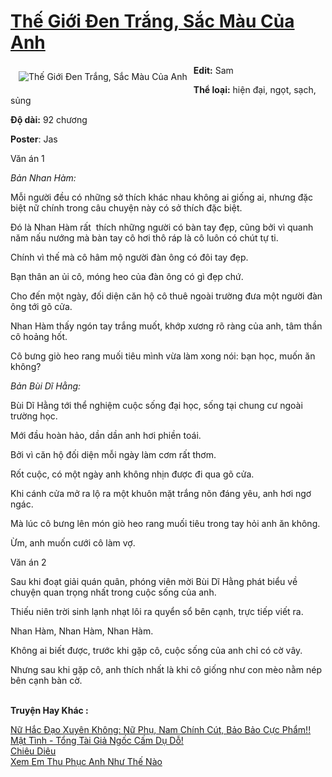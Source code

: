 <a href="https://utruyen.com/the-gioi-den-trang-sac-mau-cua-anh/19206/" title="Thế Giới Đen Trắng, Sắc Màu Của Anh"><h1>Thế Giới Đen Trắng, Sắc Màu Của Anh</h1></a><div style="display:table"><img align="right" style="float: left; padding: 10px;" src="https://utruyen.com/images/story/200x260/the-gioi-den-trang-sac-mau-cua-anh.jpg" alt="Thế Giới Đen Trắng, Sắc Màu Của Anh"><b>Edit:</b> Sam<p></p><b>Thể loại:</b> hiện đại, ngọt, sạch, sủng<p></p><b>Độ dài:</b> 92 chương<p></p><b>Poster</b>: Jas<p></p>Văn án 1<p></p><em>Bản Nhan Hàm:<p></p></em>Mỗi người đều có những sở thích khác nhau không ai giống ai, nhưng đặc biệt nữ chính trong câu chuyện này có sở thích đặc biệt.<p></p>Đó là Nhan Hàm rất  thích những người có bàn tay đẹp, cũng bởi vì quanh năm nấu nướng mà bàn tay cô hơi thô ráp là cô luôn có chút tự ti.<p></p>Chính vì thế mà cô hâm mộ người đàn ông có đôi tay đẹp.<p></p>Bạn thân an ủi cô, móng heo của đàn ông có gì đẹp chứ.<p></p>Cho đến một ngày, đối diện căn hộ cô thuê ngoài trường đưa một người đàn ông tới gõ cửa.<p></p>Nhan Hàm thấy ngón tay trắng muốt, khớp xương rõ ràng của anh, tâm thần cô hoảng hốt.<p></p>Cô bưng giò heo rang muối tiêu mình vừa làm xong nói: bạn học, muốn ăn không?<p></p><em>Bản Bùi Dĩ Hằng:</em><p></p>Bùi Dĩ Hằng tới thể nghiệm cuộc sống đại học, sống tại chung cư ngoài trường học.<p></p>Mới đầu hoàn hảo, dần dần anh hơi phiền toái.<p></p>Bởi vì căn hộ đối diện mỗi ngày làm cơm rất thơm.<p></p>Rốt cuộc, có một ngày anh không nhịn được đi qua gõ cửa.<p></p>Khi cánh cửa mở ra lộ ra một khuôn mặt trắng nõn đáng yêu, anh hơi ngơ ngác.<p></p>Mà lúc cô bưng lên món giò heo rang muối tiêu trong tay hỏi anh ăn không.<p></p>Ừm, anh muốn cưới cô làm vợ.<p></p>Văn án 2<p></p>Sau khi đoạt giải quán quân, phóng viên mời Bùi Dĩ Hằng phát biểu về chuyện quan trọng nhất trong cuộc sống của anh.<p></p>Thiếu niên trời sinh lạnh nhạt lôi ra quyển sổ bên cạnh, trực tiếp viết ra.<p></p>Nhan Hàm, Nhan Hàm, Nhan Hàm.<p></p>Không ai biết được, trước khi gặp cô, cuộc sống của anh chỉ có cờ vây.<p></p>Nhưng sau khi gặp cô, anh thích nhất là khi cô giống như con mèo nằm nép bên cạnh bàn cờ.</div><p><br><b>Truyện Hay Khác :</b></p><a href="https://utruyen.com/nu-hac-dao-xuyen-khong-nu-phu-nam-chinh-cut-bao-bao-cuc-pham/10517/" alt="Nữ Hắc Đạo Xuyên Không: Nữ Phụ, Nam Chính Cút, Bảo Bảo Cực Phẩm!!">Nữ Hắc Đạo Xuyên Không: Nữ Phụ, Nam Chính Cút, Bảo Bảo Cực Phẩm!!</a><br/><a href="https://github.com/quanluxury/truyenhot/tree/master/truyenhay/17192/" alt="Mật Tình - Tổng Tài Giả Ngốc Cấm Dụ Dỗ!">Mật Tình - Tổng Tài Giả Ngốc Cấm Dụ Dỗ!</a><br/><a href="https://github.com/quanluxury/truyenhot/tree/master/truyenhay/9798/" alt="Chiêu Diêu">Chiêu Diêu</a><br/><a href="https://github.com/quanluxury/truyenhot/tree/master/truyenhay/19188/" alt="Xem Em Thu Phục Anh Như Thế Nào">Xem Em Thu Phục Anh Như Thế Nào</a><br/>